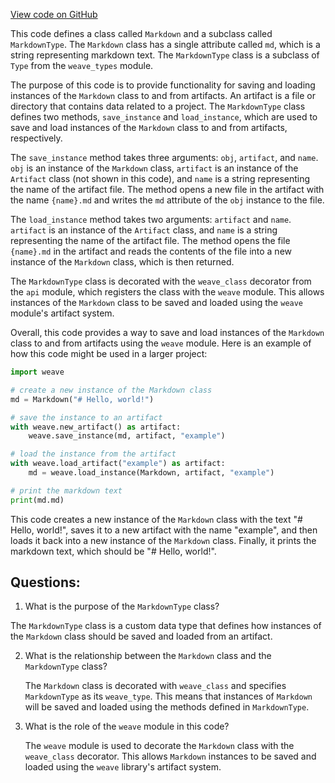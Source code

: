 [View code on GitHub](https://github.com/wandb/weave/weave/ops_primitives/markdown.py)

This code defines a class called `Markdown` and a subclass called `MarkdownType`. The `Markdown` class has a single attribute called `md`, which is a string representing markdown text. The `MarkdownType` class is a subclass of `Type` from the `weave_types` module. 

The purpose of this code is to provide functionality for saving and loading instances of the `Markdown` class to and from artifacts. An artifact is a file or directory that contains data related to a project. The `MarkdownType` class defines two methods, `save_instance` and `load_instance`, which are used to save and load instances of the `Markdown` class to and from artifacts, respectively. 

The `save_instance` method takes three arguments: `obj`, `artifact`, and `name`. `obj` is an instance of the `Markdown` class, `artifact` is an instance of the `Artifact` class (not shown in this code), and `name` is a string representing the name of the artifact file. The method opens a new file in the artifact with the name `{name}.md` and writes the `md` attribute of the `obj` instance to the file.

The `load_instance` method takes two arguments: `artifact` and `name`. `artifact` is an instance of the `Artifact` class, and `name` is a string representing the name of the artifact file. The method opens the file `{name}.md` in the artifact and reads the contents of the file into a new instance of the `Markdown` class, which is then returned.

The `MarkdownType` class is decorated with the `weave_class` decorator from the `api` module, which registers the class with the `weave` module. This allows instances of the `Markdown` class to be saved and loaded using the `weave` module's artifact system.

Overall, this code provides a way to save and load instances of the `Markdown` class to and from artifacts using the `weave` module. Here is an example of how this code might be used in a larger project:

```python
import weave

# create a new instance of the Markdown class
md = Markdown("# Hello, world!")

# save the instance to an artifact
with weave.new_artifact() as artifact:
    weave.save_instance(md, artifact, "example")

# load the instance from the artifact
with weave.load_artifact("example") as artifact:
    md = weave.load_instance(Markdown, artifact, "example")

# print the markdown text
print(md.md)
```

This code creates a new instance of the `Markdown` class with the text "# Hello, world!", saves it to a new artifact with the name "example", and then loads it back into a new instance of the `Markdown` class. Finally, it prints the markdown text, which should be "# Hello, world!".
## Questions: 
 1. What is the purpose of the `MarkdownType` class?
   
   The `MarkdownType` class is a custom data type that defines how instances of the `Markdown` class should be saved and loaded from an artifact.

2. What is the relationship between the `Markdown` class and the `MarkdownType` class?
   
   The `Markdown` class is decorated with `weave_class` and specifies `MarkdownType` as its `weave_type`. This means that instances of `Markdown` will be saved and loaded using the methods defined in `MarkdownType`.

3. What is the role of the `weave` module in this code?
   
   The `weave` module is used to decorate the `Markdown` class with the `weave_class` decorator. This allows `Markdown` instances to be saved and loaded using the `weave` library's artifact system.